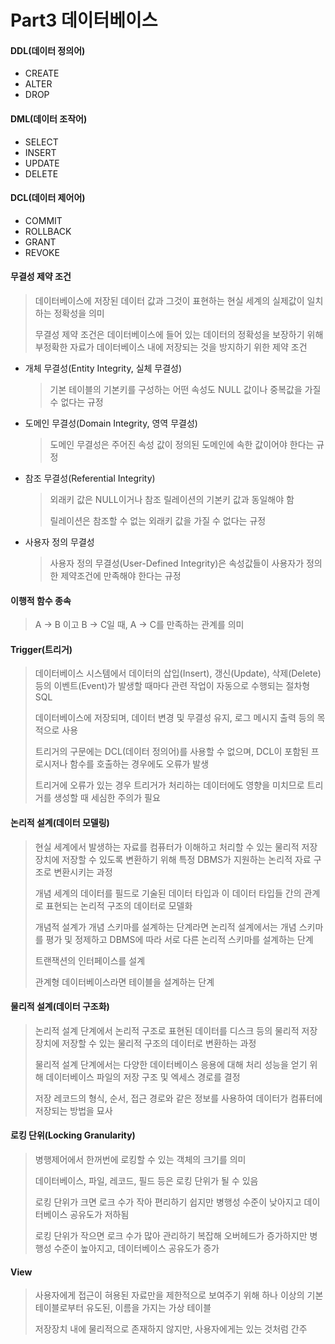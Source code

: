 # Part3 데이터베이스

#### DDL(데이터 정의어)

* CREATE
* ALTER
* DROP

#### DML(데이터 조작어)

* SELECT
* INSERT
* UPDATE
* DELETE

#### DCL(데이터 제어어)

* COMMIT
* ROLLBACK
* GRANT
* REVOKE



#### 무결성 제약 조건

> 데이터베이스에 저장된 데이터 값과 그것이 표현하는 현실 세계의 실제값이 일치하는 정확성을 의미
>
> 무결성 제약 조건은 데이터베이스에 들어 있는 데이터의 정확성을 보장하기 위해 부정확한 자료가 데이터베이스 내에 저장되는 것을 방지하기 위한 제약 조건

* 개체 무결성(Entity Integrity, 실체 무결성)

  > 기본 테이블의 기본키를 구성하는 어떤 속성도 NULL 값이나 중복값을 가질 수 없다는 규정

* 도메인 무결성(Domain Integrity, 영역 무결성)

  > 도메인 무결성은 주어진 속성 값이 정의된 도메인에 속한 값이어야 한다는 규정

* 참조 무결성(Referential Integrity)

  > 외래키 값은 NULL이거나 참조 릴레이션의 기본키 값과 동일해야 함
  >
  > 릴레이션은 참조할 수 없는 외래키 값을 가질 수 없다는 규정

* 사용자 정의 무결성

  > 사용자 정의 무결성(User-Defined Integrity)은 속성값들이 사용자가 정의한 제약조건에 만족해야 한다는 규정



#### 이행적 함수 종속

> A -> B 이고 B -> C일 때, A -> C를 만족하는 관계를 의미



#### Trigger(트리거)

> 데이터베이스 시스템에서 데이터의 삽입(Insert), 갱신(Update), 삭제(Delete) 등의 이벤트(Event)가 발생할 때마다 관련 작업이 자동으로 수행되는 절차형 SQL
>
> 데이터베이스에 저장되며, 데이터 변경 및 무결성 유지, 로그 메시지 출력 등의 목적으로 사용
>
> 트리거의 구문에는 DCL(데이터 정의어)를 사용할 수 없으며, DCL이 포함된 프로시저나 함수를 호출하는 경우에도 오류가 발생
>
> 트리거에 오류가 있는 경우 트리거가 처리하는 데이터에도 영향을 미치므로 트리거를 생성할 때 세심한 주의가 필요



#### 논리적 설계(데이터 모델링)

> 현실 세계에서 발생하는 자료를 컴퓨터가 이해하고 처리할 수 있는 물리적 저장장치에 저장할 수 있도록 변환하기 위해 특정 DBMS가 지원하는 논리적 자료 구조로 변환시키는 과정
>
> 개념 세계의 데이터를 필드로 기술된 데이터 타입과 이 데이터 타입들 간의 관계로 표현되는 논리적 구조의 데이터로 모델화
>
> 개념적 설계가 개념 스키마를 설계하는 단계라면 논리적 설계에서는 개념 스키마를 평가 및 정제하고 DBMS에 따라 서로 다른 논리적 스키마를 설계하는 단계
>
> 트랜잭션의 인터페이스를 설계
>
> 관계형 데이터베이스라면 테이블을 설계하는 단계



#### 물리적 설계(데이터 구조화)

> 논리적 설계 단계에서 논리적 구조로 표현된 데이터를 디스크 등의 물리적 저장장치에 저장할 수 있는 물리적 구조의 데이터로 변환하는 과정
>
> 물리적 설계 단계에서는 다양한 데이터베이스 응용에 대해 처리 성능을 얻기 위해 데이터베이스 파일의 저장 구조 및 엑세스 경로를 결정
>
> 저장 레코드의 형식, 순서, 접근 경로와 같은 정보를 사용하여 데이터가 컴퓨터에 저장되는 방법을 묘사



#### 로킹 단위(Locking Granularity)

> 병행제어에서 한꺼번에 로킹할 수 있는 객체의 크기를 의미
>
> 데이터베이스, 파일, 레코드, 필드 등은 로킹 단위가 될 수 있음
>
> 로킹 단위가 크면 로크 수가 작아 편리하기 쉽지만 병행성 수준이 낮아지고 데이터베이스 공유도가 저하됨
>
> 로킹 단위가 작으면 로크 수가 많아 관리하기 복잡해 오버헤드가 증가하지만 병행성 수준이 높아지고, 데이터베이스 공유도가 증가



#### View

> 사용자에게 접근이 혀용된 자료만을 제한적으로 보여주기 위해 하나 이상의 기본 테이블로부터 유도된, 이름을 가지는 가상 테이블
>
> 저장장치 내에 물리적으로 존재하지 않지만, 사용자에게는 있는 것처럼 간주



